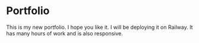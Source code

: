 # Portfolio

This is my new portfolio. I hope you like it. I will be deploying it on Railway. It has many hours of work and is also responsive.
